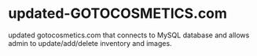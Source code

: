 # updated-GOTOCOSMETICS.com
updated gotocosmetics.com that connects to MySQL database and allows admin to update/add/delete inventory and images.
